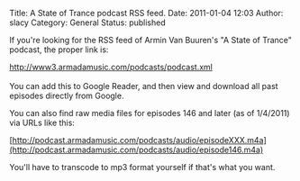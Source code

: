 Title: A State of Trance podcast RSS feed.
Date: 2011-01-04 12:03
Author: slacy
Category: General
Status: published

If you're looking for the RSS feed of Armin Van Buuren's "A State of
Trance" podcast, the proper link is:

[http://www3.armadamusic.com/podcasts/podcast.xml  
](http://www3.armadamusic.com/podcasts/podcast.xml)  
You can add this to Google Reader, and then view and download all past
episodes directly from Google.

You can also find raw media files for episodes 146 and later (as of
1/4/2011) via URLs like this:

[http://podcast.armadamusic.com/podcasts/audio/episodeXXX.m4a](http://podcast.armadamusic.com/podcasts/audio/episode146.m4a)

You'll have to transcode to mp3 format yourself if that's what you want.
